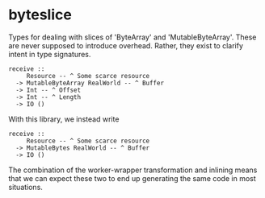 # byteslice

Types for dealing with slices of 'ByteArray' and 'MutableByteArray'.
These are never supposed to introduce overhead. Rather, they exist
to clarify intent in type signatures.

    receive ::
         Resource -- ^ Some scarce resource
      -> MutableByteArray RealWorld -- ^ Buffer
      -> Int -- ^ Offset
      -> Int -- ^ Length
      -> IO ()

With this library, we instead write

    receive ::
         Resource -- ^ Some scarce resource
      -> MutableBytes RealWorld -- ^ Buffer
      -> IO ()

The combination of the worker-wrapper transformation and inlining means
that we can expect these two to end up generating the same code in most
situations.

